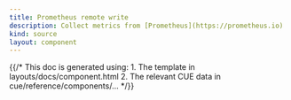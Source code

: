 ```yaml
---
title: Prometheus remote write
description: Collect metrics from [Prometheus](https://prometheus.io)
kind: source
layout: component
---
```


{{/* This doc is generated using:
     1. The template in layouts/docs/component.html
     2. The relevant CUE data in cue/reference/components/... */}}
